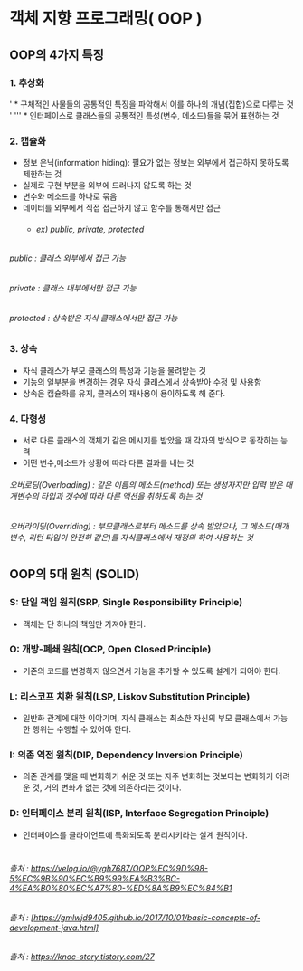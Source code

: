 # 객체 지향 프로그래밍( OOP )

## OOP의 4가지 특징

### 1. 추상화 
' * 구체적인 사물들의 공통적인 특징을 파악해서 이를 하나의 개념(집합)으로 다루는 것 '
''' * 인터페이스로 클래스들의 공통적인 특성(변수, 메소드)들을 묶어 표현하는 것

### 2. 캡슐화 
* 정보 은닉(information hiding): 필요가 없는 정보는 외부에서 접근하지 못하도록 제한하는 것 
* 실제로 구현 부분을 외부에 드러나지 않도록 하는 것 
* 변수와 메소드를 하나로 묶음 
* 데이터를 외부에서 직접 접근하지 않고 함수를 통해서만 접근 
    * ###### ex) public, private, protected
 ###### public : 클래스 외부에서 접근 가능
 ###### private : 클래스 내부에서만 접근 가능
 ###### protected : 상속받은 자식 클래스에서만 접근 가능

### 3. 상속 
* 자식 클래스가 부모 클래스의 특성과 기능을 물려받는 것 
* 기능의 일부분을 변경하는 경우 자식 클래스에서 상속받아 수정 및 사용함 
* 상속은 캡슐화를 유지, 클래스의 재사용이 용이하도록 해 준다.

### 4. 다형성 
* 서로 다른 클래스의 객체가 같은 메시지를 받았을 때 각자의 방식으로 동작하는 능력 
* 어떤 변수,메소드가 상황에 따라 다른 결과를 내는 것 
###### 오버로딩(Overloading) : 같은 이름의 메소드(method) 또는 생성자지만 입력 받은 매개변수의 타입과 갯수에 따라 다른 액션을 취하도록 하는 것
###### 오버라이딩(Overriding) : 부모클래스로부터 메소드를 상속 받았으나, 그 메소드(매개변수, 리턴 타입이 완전히 같은)를 자식클래스에서 재정의 하여 사용하는 것   
#
#
## OOP의 5대 원칙 (SOLID)   
   
### S: 단일 책임 원칙(SRP, Single Responsibility Principle)
* 객체는 단 하나의 책임만 가져야 한다.
### O: 개방-폐쇄 원칙(OCP, Open Closed Principle)
* 기존의 코드를 변경하지 않으면서 기능을 추가할 수 있도록 설계가 되어야 한다.
### L: 리스코프 치환 원칙(LSP, Liskov Substitution Principle)
* 일반화 관계에 대한 이야기며, 자식 클래스는 최소한 자신의 부모 클래스에서 가능한 행위는 수행할 수 있어야 한다.
### I: 의존 역전 원칙(DIP, Dependency Inversion Principle)
* 의존 관계를 맺을 때 변화하기 쉬운 것 또는 자주 변화하는 것보다는 변화하기 어려운 것, 거의 변화가 없는 것에 의존하라는 것이다.
### D: 인터페이스 분리 원칙(ISP, Interface Segregation Principle)
* 인터페이스를 클라이언트에 특화되도록 분리시키라는 설계 원칙이다.
  #
  
###### 출처 : https://velog.io/@ygh7687/OOP%EC%9D%98-5%EC%9B%90%EC%B9%99%EA%B3%BC-4%EA%B0%80%EC%A7%80-%ED%8A%B9%EC%84%B1
###### 출처 : [https://gmlwjd9405.github.io/2017/10/01/basic-concepts-of-development-java.html]
###### 출처 : https://knoc-story.tistory.com/27
